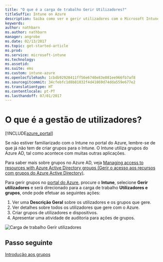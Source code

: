 ```yaml
---
title: "O que é a carga de trabalho Gerir Utilizadores?"
titleSuffix: Intune on Azure
description: Saiba como ver e gerir utilizadores com o Microsoft Intune e Azure."
keywords: 
author: nathbarn
ms.author: nathbarn
manager: angrobe
ms.date: 02/13/2017
ms.topic: get-started-article
ms.prod: 
ms.service: microsoft-intune
ms.technology: 
ms.assetid: 
ms.suite: ems
ms.custom: intune-azure
ms.openlocfilehash: 1cbdb92928411ff56e6740e83e081ee966fb7af8
ms.sourcegitcommit: 34cfebfc1d8b81032f4d41869d74dda559e677e2
ms.translationtype: HT
ms.contentlocale: pt-PT
ms.lasthandoff: 07/01/2017
---
```

# <a name="what-is-user-management"></a>O que é a gestão de utilizadores?


[!INCLUDE[azure_portal](./includes/azure_portal.md)]

Se não estiver familiarizado com o Intune no portal do Azure, lembre-se de que já não tem de criar grupos para o Intune. O Intune utiliza grupos do Azure AD, tal como acontece com muitas outras aplicações.

Para saber mais sobre grupos no Azure AD, veja [Managing access to resources with Azure Active Directory groups (Gerir o acesso aos recursos com grupos do Azure Active Directory)](https://docs.microsoft.com/azure/active-directory/active-directory-manage-groups).

Para gerir grupos no [portal do Azure](https://portal.azure.com), procure o **Intune**, selecione **Gerir utilizadores** e será direcionado para a carga de trabalho **Utilizadores e grupos**, onde pode efetuar as seguintes ações:

1. Ver uma **Descrição Geral** sobre os utilizadores e os grupos que gere.
2. Ver detalhes sobre todos os utilizadores que gere com o Azure.
3. Criar grupos de utilizadores e dispositivos.
4. Apresentar uma atividade de auditoria para ações de grupos.

![Carga de trabalho Gerir utilizadores](./media/manage-users.png)


## <a name="next-step"></a>Passo seguinte

[Introdução aos grupos](groups-get-started.md)
